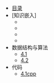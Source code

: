 
* [目录](/)
* [知识嵌入]
    * [](知识图谱/论文整理（一）.md)
    * [](知识图谱/论文整理（二）.md)
    * [](知识图谱/论文整理（三）.md)
    * [](知识图谱/论文整理（四）.md)
* 数据结构与算法
    * [4.1](April/4.1.md)
    * [4.2](April/4.2.md)
* 代码
    * [4.1cpp](Codes/4.1cpp.md)